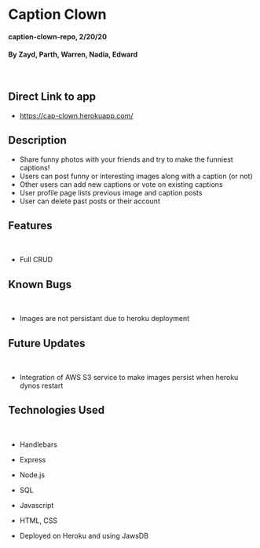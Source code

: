 # Caption Clown

#### caption-clown-repo, 2/20/20
#### By Zayd, Parth, Warren, Nadia, Edward
​
## Direct Link to app
* https://cap-clown.herokuapp.com/

## Description

- Share funny photos with your friends and try to make the funniest captions!
- Users can post funny or interesting images along with a caption (or not)
- Other users can add new captions or vote on existing captions
- User profile page lists previous image and caption posts
- User can delete past posts or their account

## Features
​
*  Full CRUD

## Known Bugs
​
* Images are not persistant due to heroku deployment
​
## Future Updates
​
* Integration of AWS S3 service to make images persist when heroku dynos restart
​
## Technologies Used
​
* Handlebars

* Express

* Node.js

* SQL

* Javascript

* HTML, CSS

* Deployed on Heroku and using JawsDB
